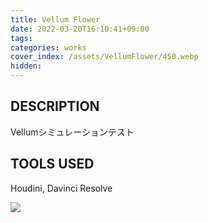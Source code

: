 ```yaml
---
title: Vellum Flower
date: 2022-03-20T16:10:41+09:00
tags: 
categories: works
cover_index: /assets/VellumFlower/450.webp
hidden: 
---
```


## DESCRIPTION
Vellumシミュレーションテスト

## TOOLS USED
Houdini, Davinci Resolve

![](/assets/VellumFlower/01.webp)